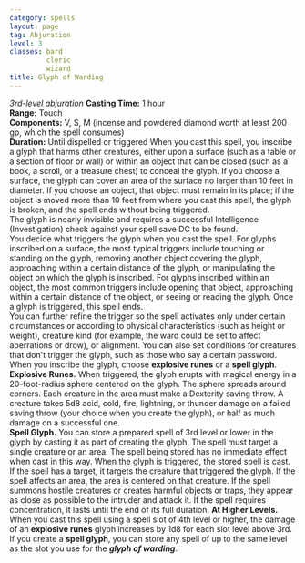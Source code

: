 ```yaml
---
category: spells
layout: page
tag: Abjuration
level: 3
classes: bard
         cleric
         wizard
title: Glyph of Warding 
---
```

_3rd-level abjuration_ 
**Casting Time:** 1 hour    
**Range:** Touch    
**Components:** V, S, M (incense and powdered diamond worth at least 200 gp, which the spell consumes)    
**Duration:** Until dispelled or triggered 
When you cast this spell, you inscribe a glyph that harms other creatures, either upon a surface (such as a table or a section of floor or wall) or within an object that can be closed (such as a book, a scroll, or a treasure chest) to conceal the glyph. If you choose a surface, the glyph can cover an area of the surface no larger than 10 feet in diameter. If you choose an object, that object must remain in its place; if the object is moved more than 10 feet from where you cast this spell, the glyph is broken, and the spell ends without being triggered.    
The glyph is nearly invisible and requires a successful Intelligence (Investigation) check against your spell save DC to be found.    
You decide what triggers the glyph when you cast the spell. For glyphs inscribed on a surface, the most typical triggers include touching or standing on the glyph, removing another object covering the glyph, approaching within a certain distance of the glyph, or manipulating the object on which the glyph is inscribed. For glyphs inscribed within an object, the most common triggers include opening that object, approaching within a certain distance of the object, or seeing or reading the glyph. Once a glyph is triggered, this spell ends.    
You can further refine the trigger so the spell activates only under certain circumstances or according to physical characteristics (such as height or weight), creature kind (for example, the ward could be set to affect aberrations or drow), or alignment. You can also set conditions for creatures that don't trigger the glyph, such as those who say a certain password.    
When you inscribe the glyph, choose **explosive runes** or a **spell glyph**.    
**Explosive Runes.** When triggered, the glyph erupts with magical energy in a 20-foot-radius sphere centered on the glyph. The sphere spreads around corners. Each creature in the area must make a Dexterity saving throw. A creature takes 5d8 acid, cold, fire, lightning, or thunder damage on a failed saving throw (your choice when you create the glyph), or half as much damage on a successful one.    
**Spell Glyph.** You can store a prepared spell of 3rd level or lower in the glyph by casting it as part of creating the glyph. The spell must target a single creature or an area. The spell being stored has no immediate effect when cast in this way. When the glyph is triggered, the stored spell is cast. If the spell has a target, it targets the creature that triggered the glyph. If the spell affects an area, the area is centered on that creature. If the spell summons hostile creatures or creates harmful objects or traps, they appear as close as possible to the intruder and attack it. If the spell requires concentration, it lasts until the end of its full duration. 
**At Higher Levels.** When you cast this spell using a spell slot of 4th level or higher, the damage of an **explosive runes** glyph increases by 1d8 for each slot level above 3rd. If you create a **spell glyph**, you can store any spell of up to the same level as the slot you use for the **_glyph of warding_**. 
